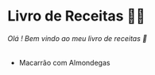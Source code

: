 # Livro de Receitas :man_cook:

###### Olá ! Bem vindo ao meu livro de receitas  :clap:

- Macarrão com Almondegas

